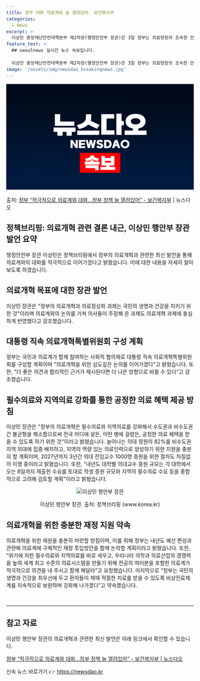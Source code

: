 ```yaml
---
title: 정부 대화 의료계와 늘 열려있어  보건복지부
categories:
  - News
excerpt: >
  이상민 중앙재난안전대책본부 제2차장(행정안전부 장관)은 3일 정부는 의료현장의 조속한 안정을 위해 적극적으로…
feature_text: >
  ## seoulnews 실시간 뉴스 속보입니다.

  이상민 중앙재난안전대책본부 제2차장(행정안전부 장관)은 3일 정부는 의료현장의 조속한 안정을 위해 적극적으로…
image: '/assets/img/newsdao_breakingnews.jpg'
---
```


![뉴스다오 속보](/assets/img/newsdao_breakingnews.jpg)

<p>출처: <a href="https://newsdao.kr/3499" rel="dofollow">정부 “적극적으로 의료계와 대화…정부 정책 늘 열려있어”  - 보건복지부</a> | 뉴스다오</p>

<h2 data-ke-size="size26">정책브리핑: 의료개혁 관련 결론 내근, 이상민 행안부 장관 발언 요약</h2>
<p data-ke-size="size16">행정안전부 장관 이상민은 정책브리핑에서 정부의 의료개혁과 관련한 최신 발언을 통해 의료계와의 대화를 적극적으로 이어가겠다고 밝혔습니다. 이에 대한 내용을 자세히 알아보도록 하겠습니다.</p>

<h2 data-ke-size="size26">의료개혁 목표에 대한 장관 발언</h2>

<p data-ke-size="size16">이상민 장관은 "정부의 의료개혁과 의료정상화 과제는 국민의 생명과 건강을 지키기 위한 것"이라며 의료계와의 논의를 거쳐 의사들이 주장해 온 과제도 의료개혁 과제에 충실하게 반영했다고 강조했습니다.</p>


<h2 data-ke-size="size26">대통령 직속 의료개혁특별위원회 구성 계획</h2>

<p data-ke-size="size16">정부는 국민과 의료계가 함께 참여하는 사회적 협의체로 대통령 직속 의료개혁특별위원회를 구성할 계획이며 "의료개혁을 위한 심도깊은 논의를 이어가겠다"고 밝혔습니다. 또한, "더 좋은 의견과 합리적인 근거가 제시된다면 더 나은 방향으로 바뀔 수 있다"고 강조했습니다.</p>


<h2 data-ke-size="size26">필수의료와 지역의료 강화를 통한 공정한 의료 혜택 제공 방침</h2>

<p data-ke-size="size16">이상민 장관은 "정부의 의료개혁은 필수의료와 지역의료를 강화해서 수도권과 비수도권 간 불균형을 해소함으로써 전국 어디에 살든, 어떤 병에 걸렸든, 공정한 의료 혜택을 받을 수 있도록 하기 위한 것"이라고 밝혔습니다. 늘어나는 의대 정원의 82%를 비수도권 지역 의대에 집중 배치하고, 지역의 역량 있는 의료인력으로 양성하기 위한 지원을 충분히 할 계획이며, 2027년까지 3년간 의대 전임교수 1000명 증원을 위한 절차도 차질없이 이행 중이라고 밝혔습니다. 또한, “내년도 대학별 의대교수 증원 규모는 각 대학에서 오는 8일까지 제출한 수요를 토대로 학생 증원 규모와 지역의 필수의료 수요 등을 종합적으로 고려해 검토할 계획”이라고 밝혔습니다.</p>

<div class="news-image" style="text-align: center;">
  <img src="https://www.korea.kr/newsBriefing/images/Data/20220104/2_W640.jpg" alt="이상민 행안부 장관" style="width: 600px">
  <p class="caption">이상민 행안부 장관. 출처: 정책브리핑 (www.korea.kr)</p>
</div>

<h2 data-ke-size="size26">의료개혁을 위한 충분한 재정 지원 약속</h2>

<p data-ke-size="size16">의료개혁을 위한 재원을 충분히 마련할 방침이며, 이를 위해 정부는 내년도 예산 편성과 관련해 의료계에 구체적인 재정 투입방안을 함께 논의할 계획이라고 밝혔습니다. 또한, “위기에 처한 필수의료와 지역의료를 바로 세우고, 우리나라 의학과 의료산업의 경쟁력을 높여 세계 최고 수준의 의료시스템을 만들기 위해 전공의 여러분을 포함한 의료계가 적극적으로 의견을 내 주시고 함께 해달라”고 요청했습니다. 마지막으로 “정부는 국민의 생명과 건강을 최우선에 두고 환자들이 제때 적절한 치료를 받을 수 있도록 비상진료체계를 지속적으로 보완하며 강화해 나가겠다”고 약속했습니다.</p>

<p data-ke-size="size16">&nbsp;</p>

<hr>

<h2 data-ke-size="size26">참고 자료</h2>

<p data-ke-size="size16">이상민 행안부 장관의 의료개혁과 관련한 최신 발언은 아래 링크에서 확인할 수 있습니다.</p>
<p data-ke-size="size16"><a href="https://newsdao.kr/3499">정부 “적극적으로 의료계와 대화…정부 정책 늘 열려있어” - 보건복지부 | 뉴스다오</a></p>
 

신속 뉴스 바로가기 👉 <a href="https://newsdao.kr" rel="dofollow">https://newsdao.kr</a>


